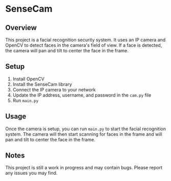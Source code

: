 
# SenseCam

## Overview
This project is a facial recognition security system. It uses an IP camera and OpenCV to detect faces in the camera's field of view. If a face is detected, the camera will pan and tilt to center the face in the frame.

## Setup
1. Install OpenCV
2. Install the SenseCam library
3. Connect the IP camera to your network
4. Update the IP address, username, and password in the `cam.py` file
5. Run `main.py`

## Usage
Once the camera is setup, you can run `main.py` to start the facial recognition system. The camera will then start scanning for faces in the frame and will pan and tilt to center the face in the frame.

## Notes
This project is still a work in progress and may contain bugs. Please report any issues you may find.